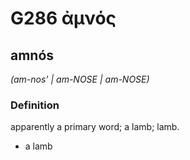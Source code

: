 # G286 ἀμνός

## amnós

_(am-nos' | am-NOSE | am-NOSE)_

### Definition

apparently a primary word; a lamb; lamb.

- a lamb


